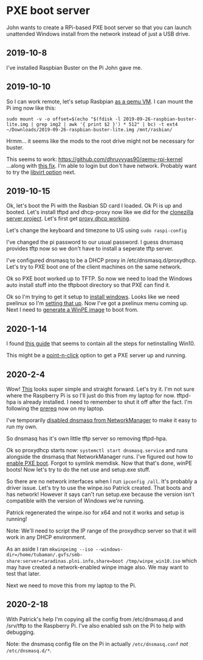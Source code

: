 # PXE boot server

John wants to create a RPi-based PXE boot server so that you can launch
unattended Windows install from the network instead of just a USB drive.

## 2019-10-8

I've installed Raspbian Buster on the Pi John gave me.

## 2019-10-10

So I can work remote, let's setup Rasbpian [as a qemu
VM](https://azeria-labs.com/emulate-raspberry-pi-with-qemu/).  I can
mount the Pi img now like this:

    sudo mount -v -o offset=$(echo "$(fdisk -l 2019-09-26-raspbian-buster-lite.img | grep img2 | awk '{ print $2 }') * 512" | bc) -t ext4 ~/Downloads/2019-09-26-raspbian-buster-lite.img /mnt/rasbian/

Hrmm... it seems like the mods to the root drive might not be necessary for
buster.

This seems to work: https://github.com/dhruvvyas90/qemu-rpi-kernel
...along with [this fix](https://github.com/dhruvvyas90/qemu-rpi-kernel/issues/75#issuecomment-482880164).  I'm able to login but don't have network.  Probably want to try the [libvirt option](https://github.com/dhruvvyas90/qemu-rpi-kernel#using-kernel-images-with-libvirt) next.

## 2019-10-15

Ok, let's boot the Pi with the Rasbian SD card I loaded.  Ok Pi is up and
booted.  Let's install tftpd and dhcp-proxy now like we did for the
[clonezilla server project](./afn_clonezilla_eng_log.md).  Let's first get
[proxy dhcp working](https://wiki.fogproject.org/wiki/index.php?title=ProxyDHCP_with_dnsmasq).

Let's change the keyboard and timezone to US using `sudo raspi-config`

I've changed the pi password to our usual password.  I guess dnsmasq provides
tftp now so we don't have to install a seperate tftp server.

I've configured dnsmasq to be a DHCP proxy in /etc/dnsmasq.d/proxydhcp.
Let's try to PXE boot one of the client machines on the same network.

Ok so PXE boot worked up to TFTP.  So now we need to load the Windows auto
install stuff into the tftpboot directory so that PXE can find it.

Ok so I'm trying to get it setup to [install
windows](https://www.tecmint.com/installing-windows-7-over-pxe-network-boot-in-centos/).
Looks like we need pxelinux so I'm [setting that
up](https://www.theurbanpenguin.com/pxelinux-using-proxy-dhcp/).
Now I've got a pxelinux menu coming up.  Next I need to [generate a WinPE
image](https://ahmermansoor.blogspot.com/2018/11/configure-centos-7-pxe-server-install-windows-10.html)
to boot from.

## 2020-1-14

I found [this guide](https://github.com/thurstylark/win-netinstall) that seems
to contain all the steps for netinstalling Win10.

This might be a [point-n-click](https://www.aioboot.com/en/about/) option to get
a PXE server up and running.

## 2020-2-4

Wow!  [This](https://docs.j7k6.org/windows-10-pxe-installation/) looks
super simple and straight forward.  Let's try it.  I'm not sure where the
Raspberry Pi is so I'll just do this from my laptop for now.  tftpd-hpa is
already installed.  I need to remember to shut it off after the fact.
I'm following the [prereq](https://docs.j7k6.org/raspberry-pi-pxe-server/)
now on my laptop.

I've temporarily [disabled dnsmasq from
NetworkManager](https://askubuntu.com/a/233223) to make it easy to run
my own.

So dnsmasq has it's own little tftp server so removing tftpd-hpa.

Ok so proxydhcp starts now: `systemctl start dnsmasq.service` and runs alongside
the dnsmasq that NetworkManager runs.  I've figured out how to [enable PXE
boot](https://www.dell.com/community/Desktops-General-Read-Only/UEFI-PXE-boot-not-available-in-OptiPlex-9020-AIO-A09-for-Win7/td-p/4485207).  Forgot to symlink memdisk.  Now that that's done, winPE boots!  Now let's try to do the net use and setup.exe stuff.

So there are no network interfaces when I run `ipconfig /all`.  It's probably a
driver issue.  Let's try to use the winpe.iso Patrick created.  That boots and
has network!  However it says can't run setup.exe because the version isn't
compatible with the version of Windows we're running.

Patrick regenerated the winpe.iso for x64 and not it works and setup
is running!

Note: We'll need to script the IP range of the proxydhcp server so that it will
work in any DHCP environment.

As an aside I ran `mkwinpeimg --iso --windows-dir=/home/tubaman/.gvfs/smb-share:server=taradinas.plni.info,share=boot /tmp/winpe_win10.iso` which may have created a network-enabled winpe image also.  We may want to test that later.

Next we need to move this from my laptop to the Pi.

## 2020-2-18

With Patrick's help I'm copying all the config from /etc/dnsmasq.d and /srv/tftp
to the Raspberry Pi.  I've also enabled ssh on the Pi to help with
debugging.

Note: the dnsmasq config file on the Pi in actually `/etc/dnsmasq.conf` *not*
`/etc/dnsmasq.d/*`.

